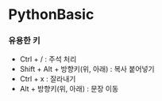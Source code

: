 # PythonBasic

### 유용한 키
- Ctrl + / : 주석 처리
- Shift + Alt + 방향키(위, 아래) : 복사 붙어넣기
- Ctrl + x : 잘라내기
- Alt + 방향키(위, 아래) : 문장 이동
